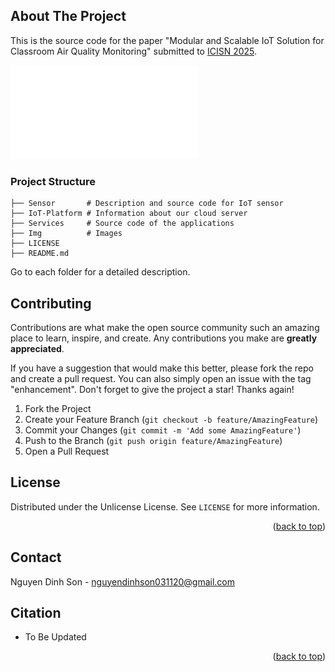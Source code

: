 

<!-- ABOUT THE PROJECT -->
## About The Project
This is the source code for the paper "Modular and Scalable IoT Solution for Classroom Air Quality Monitoring" submitted to [ICISN 2025](https://icisn.com/).

![Overall Architecture](Img/overall.pdf)
### Project Structure
    ├── Sensor       # Description and source code for IoT sensor 
    ├── IoT-Platform # Information about our cloud server               
    ├── Services     # Source code of the applications
    ├── Img          # Images 
    ├── LICENSE                    
    ├── README.md 
    

Go to each folder for a detailed description.

<!-- CONTRIBUTING -->
## Contributing

Contributions are what make the open source community such an amazing place to learn, inspire, and create. Any contributions you make are **greatly appreciated**.

If you have a suggestion that would make this better, please fork the repo and create a pull request. You can also simply open an issue with the tag "enhancement".
Don't forget to give the project a star! Thanks again!

1. Fork the Project
2. Create your Feature Branch (`git checkout -b feature/AmazingFeature`)
3. Commit your Changes (`git commit -m 'Add some AmazingFeature'`)
4. Push to the Branch (`git push origin feature/AmazingFeature`)
5. Open a Pull Request


<!-- LICENSE -->
## License

Distributed under the Unlicense License. See `LICENSE` for more information.

<p align="right">(<a href="#readme-top">back to top</a>)</p>



<!-- CONTACT -->
## Contact

Nguyen Dinh Son - nguyendinhson031120@gmail.com




<!-- ACKNOWLEDGMENTS -->
## Citation

- To Be Updated


<p align="right">(<a href="#readme-top">back to top</a>)</p>